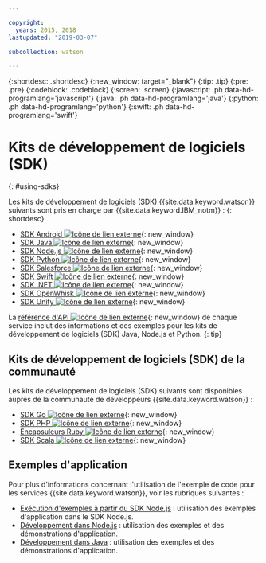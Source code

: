 ```yaml
---

copyright:
  years: 2015, 2018
lastupdated: "2019-03-07"

subcollection: watson

---
```


{:shortdesc: .shortdesc}
{:new_window: target="_blank"}
{:tip: .tip}
{:pre: .pre}
{:codeblock: .codeblock}
{:screen: .screen}
{:javascript: .ph data-hd-programlang='javascript'}
{:java: .ph data-hd-programlang='java'}
{:python: .ph data-hd-programlang='python'}
{:swift: .ph data-hd-programlang='swift'}

# Kits de développement de logiciels (SDK)
{: #using-sdks}

Les kits de développement de logiciels (SDK) {{site.data.keyword.watson}} suivants sont pris en charge par {{site.data.keyword.IBM_notm}} :
{: shortdesc}

* [SDK Android ![Icône de lien externe](../../icons/launch-glyph.svg "Icône de lien externe")](https://github.com/watson-developer-cloud/android-sdk){: new_window}
* [SDK Java ![Icône de lien externe](../../icons/launch-glyph.svg "Icône de lien externe")](https://github.com/watson-developer-cloud/java-sdk){: new_window}
* [SDK Node.js ![Icône de lien externe](../../icons/launch-glyph.svg "Icône de lien externe")](https://github.com/watson-developer-cloud/node-sdk){: new_window}
* [SDK Python ![Icône de lien externe](../../icons/launch-glyph.svg "Icône de lien externe")](https://github.com/watson-developer-cloud/python-sdk){: new_window}
* [SDK Salesforce ![Icône de lien externe](../../icons/launch-glyph.svg "Icône de lien externe")](https://github.com/watson-developer-cloud/salesforce-sdk){: new_window}
* [SDK Swift ![Icône de lien externe](../../icons/launch-glyph.svg "Icône de lien externe")](https://github.com/watson-developer-cloud/swift-sdk){: new_window}
* [SDK .NET ![Icône de lien externe](../../icons/launch-glyph.svg "Icône de lien externe")](https://github.com/watson-developer-cloud/dotnet-standard-sdk){: new_window}
* [SDK OpenWhisk ![Icône de lien externe](../../icons/launch-glyph.svg "Icône de lien externe")](https://github.com/watson-developer-cloud/openwhisk-sdk/){: new_window}
* [SDK Unity ![Icône de lien externe](../../icons/launch-glyph.svg "Icône de lien externe")](https://github.com/watson-developer-cloud/unity-sdk){: new_window}

La [référence d'API ![Icône de lien externe](../../icons/launch-glyph.svg "Icône de lien externe")](https://{DomainName}/developer/watson/documentation){: new_window} de chaque service inclut des informations et des exemples pour les kits de développement de logiciels (SDK) Java, Node.js et Python.
{: tip}

## Kits de développement de logiciels (SDK) de la communauté

Les kits de développement de logiciels (SDK) suivants sont disponibles auprès de la communauté de développeurs {{site.data.keyword.watson}} :

* [SDK Go ![Icône de lien externe](../../icons/launch-glyph.svg "Icône de lien externe")](https://github.com/liviosoares/go-watson-sdk){: new_window}
* [SDK PHP ![Icône de lien externe](../../icons/launch-glyph.svg "Icône de lien externe")](https://github.com/CognitiveBuild/WatsonPHPSDK){: new_window}
* [Encapsuleurs Ruby ![Icône de lien externe](../../icons/launch-glyph.svg "Icône de lien externe")](https://github.com/IcaliaLabs?utf8=%E2%9C%93&q=watson&type=&language=ruby){: new_window}
* [SDK Scala ![Icône de lien externe](../../icons/launch-glyph.svg "Icône de lien externe")](https://github.com/kane77/scala-sdk){: new_window}

## Exemples d'application

Pour plus d'informations concernant l'utilisation de l'exemple de code pour les services {{site.data.keyword.watson}}, voir les rubriques suivantes :

* [Exécution d'exemples à partir du SDK Node.js](/docs/services/watson/running-node-examples.html) : utilisation des exemples d'application dans le SDK Node.js.
* [Développement dans Node.js](/docs/services/watson/developing-nodejs.html) : utilisation des exemples et des démonstrations d'application.
* [Développement dans Java](/docs/services/watson/developing-java.html) : utilisation des exemples et des démonstrations d'application.
